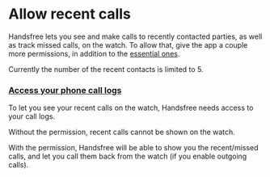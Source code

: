 # Allow recent calls

Handsfree lets you see and make calls to recently contacted parties, as well as track missed calls, on the watch. To allow that, give the app a couple more permissions, in addition to the [essential ones](link://onboarding_essentials).

Currently the number of the recent contacts is limited to 5.

### [Access your phone call logs](permissions://?manifest=android.permission.READ_CALL_LOG)

To let you see your recent calls on the watch, Handsfree needs access to your call logs.

Without the permission, recent calls cannot be shown on the watch.

With the permission, Handsfree will be able to show you the recent/missed calls, and let you call them back from the watch (if you enable outgoing calls).
